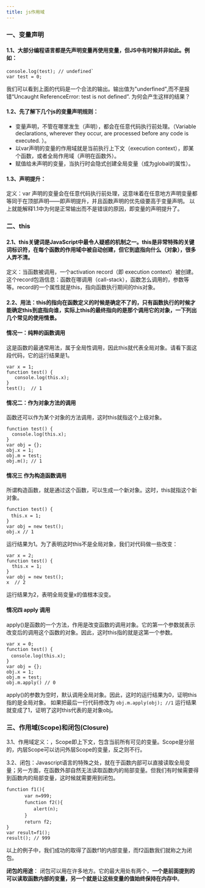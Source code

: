 ```yaml
---
title: js作用域
---
```


### 一、变量声明
#### 1.1、大部分编程语言都是先声明变量再使用变量，但JS中有时候并非如此。例如：

```
console.log(test); // undefined`
var test = 0;
```

我们可以看到上面的代码是一个合法的输出。输出值为"underfined",而不是报错“Uncaught ReferenceError: test is not defined”. 为何会产生这样的结果？
<!--more-->

#### 1.2、先了解下几个js的变量声明规则：
- 变量声明，不管在哪里发生（声明），都会在任意代码执行前处理。（Variable declarations, wherever they occur, are processed before any code is executed. ）。
- 以var声明的变量的作用域就是当前执行上下文（execution context），即某个函数，或者全局作用域（声明在函数外）。
- 赋值给未声明的变量，当执行时会隐式创建全局变量（成为global的属性）。

#### 1.3、声明提升：
定义：var 声明的变量会在任意代码执行前处理，这意味着在任意地方声明变量都等同于在顶部声明——即声明提升，并且函数声明的优先级要高于变量声明。 
以上就能解释1.1中为何是正常输出而不是错误的原因，即变量的声明提升了。

### 二、this
#### 2.1、this关键词是JavaScript中最令人疑惑的机制之一。this是非常特殊的关键词标识符，在每个函数的作用域中被自动创建，但它到底指向什么（对象），很多人弄不清。
定义：当函数被调用，一个activation record（即 execution context）被创建。这个record包涵信息：函数在哪调用（call-stack），函数怎么调用的，参数等等。record的一个属性就是this，指向函数执行期间的this对象。

#### 2.2、用法：**this的指向在函数定义的时候是确定不了的，只有函数执行的时候才能确定this到底指向谁，实际上this的最终指向的是那个调用它的对象**，一下列出几个常见的使用情景。

#### 情况一：纯粹的函数调用
这是函数的最通常用法，属于全局性调用，因此this就代表全局对象。请看下面这段代码，它的运行结果是1。

```
var x = 1;
function test() {
   console.log(this.x);
}
test();  // 1
```

#### 情况二：作为对象方法的调用
函数还可以作为某个对象的方法调用，这时this就指这个上级对象。
```
function test() {
  console.log(this.x);
}
var obj = {};
obj.x = 1;
obj.m = test;
obj.m(); // 1
```

#### 情况三 作为构造函数调用
所谓构造函数，就是通过这个函数，可以生成一个新对象。这时，this就指这个新对象。
```
function test() {
　this.x = 1;
}
var obj = new test();
obj.x // 1
```
运行结果为1。为了表明这时this不是全局对象，我们对代码做一些改变：
```
var x = 2;
function test() {
  this.x = 1;
}
var obj = new test();
x  // 2
```
运行结果为2，表明全局变量x的值根本没变。

#### 情况四 apply 调用
apply()是函数的一个方法，作用是改变函数的调用对象。它的第一个参数就表示改变后的调用这个函数的对象。因此，这时this指的就是这第一个参数。
```
var x = 0;
function test() {
　console.log(this.x);
}
var obj = {};
obj.x = 1;
obj.m = test;
obj.m.apply() // 0
```
apply()的参数为空时，默认调用全局对象。因此，这时的运行结果为0，证明this指的是全局对象。
如果把最后一行代码修改为
`obj.m.apply(obj); //1`
运行结果就变成了1，证明了这时this代表的是对象obj。


### 三、作用域(Scope)和闭包(Closure)
3.1、作用域定义：，Scope即上下文，包含当前所有可见的变量。Scope是分层的，内层Scope可以访问外层Scope的变量，反之则不行。

3.2、闭包：Javascript语言的特殊之处，就在于函数内部可以直接读取全局变量；另一方面，在函数外部自然无法读取函数内的局部变量。但我们有时候需要得到函数内的局部变量，这时候就需要用到闭包。
```
function f1(){
　　　　var n=999;
　　　　function f2(){
　　　　　　alert(n);
　　　　}
　　　　return f2;
}
var result=f1();
result(); // 999
```
以上的例子中，我们成功的取得了函数f1的内部变量，而f2函数我们就称之为闭包。

**闭包的用途**：
闭包可以用在许多地方。它的最大用处有两个，**一个是前面提到的可以读取函数内部的变量，另一个就是让这些变量的值始终保持在内存中**。















